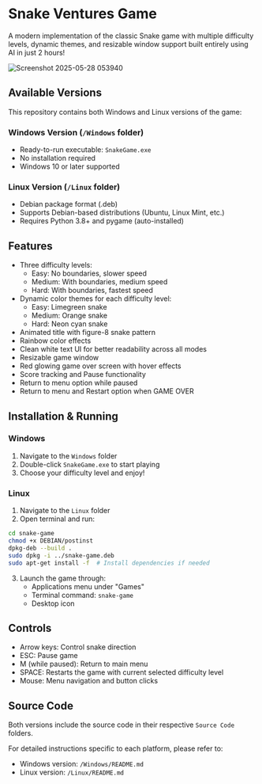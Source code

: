 # Snake Ventures Game

A modern implementation of the classic Snake game with multiple difficulty levels, dynamic themes, and resizable window support built entirely using AI in just 2 hours!

![Screenshot 2025-05-28 053940](https://github.com/user-attachments/assets/acc8d688-ee3f-4f1e-92df-ccae021a1944)

## Available Versions

This repository contains both Windows and Linux versions of the game:

### Windows Version (`/Windows` folder)
- Ready-to-run executable: `SnakeGame.exe`
- No installation required
- Windows 10 or later supported

### Linux Version (`/Linux` folder)
- Debian package format (.deb)
- Supports Debian-based distributions (Ubuntu, Linux Mint, etc.)
- Requires Python 3.8+ and pygame (auto-installed)

## Features
- Three difficulty levels:
  - Easy: No boundaries, slower speed
  - Medium: With boundaries, medium speed
  - Hard: With boundaries, fastest speed
- Dynamic color themes for each difficulty level:
  - Easy: Limegreen snake
  - Medium: Orange snake
  - Hard: Neon cyan snake
- Animated title with figure-8 snake pattern
- Rainbow color effects
- Clean white text UI for better readability across all modes
- Resizable game window
- Red glowing game over screen with hover effects
- Score tracking and Pause functionality
- Return to menu option while paused
- Return to menu and Restart option when GAME OVER

## Installation & Running

### Windows
1. Navigate to the `Windows` folder
2. Double-click `SnakeGame.exe` to start playing
3. Choose your difficulty level and enjoy!

### Linux
1. Navigate to the `Linux` folder
2. Open terminal and run:
```bash
cd snake-game
chmod +x DEBIAN/postinst
dpkg-deb --build .
sudo dpkg -i ../snake-game.deb
sudo apt-get install -f  # Install dependencies if needed
```
3. Launch the game through:
   - Applications menu under "Games"
   - Terminal command: `snake-game`
   - Desktop icon

## Controls
- Arrow keys: Control snake direction
- ESC: Pause game
- M (while paused): Return to main menu
- SPACE: Restarts the game with current selected difficulty level
- Mouse: Menu navigation and button clicks

## Source Code
Both versions include the source code in their respective `Source Code` folders.

For detailed instructions specific to each platform, please refer to:
- Windows version: `/Windows/README.md`
- Linux version: `/Linux/README.md` 

